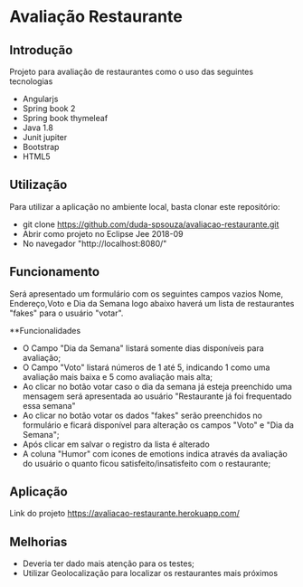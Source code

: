 ﻿# Avaliação Restaurante

## Introdução 
Projeto para avaliação de restaurantes como o uso das seguintes tecnologias
 - Angularjs
 - Spring book 2
 - Spring book thymeleaf
 - Java 1.8
 - Junit jupiter
 - Bootstrap
 - HTML5 

## Utilização
Para utilizar a aplicação no ambiente local, basta clonar este repositório: 
- git clone https://github.com/duda-spsouza/avaliacao-restaurante.git
- Abrir como projeto no Eclipse Jee 2018-09
- No navegador "http://localhost:8080/"

## Funcionamento
Será apresentado um formulário com os seguintes campos vazios Nome, Endereço,Voto e Dia da Semana
logo abaixo haverá um lista de restaurantes "fakes" para o usuário "votar".

**Funcionalidades

- O Campo "Dia da Semana" listará somente dias disponíveis para avaliação;
- O Campo "Voto" listará números de 1 até 5, indicando 1 como uma avaliação mais baixa e 5 como avaliação mais alta;
- Ao clicar no botão votar caso o dia da semana já esteja preenchido uma mensagem será apresentada ao usuário "Restaurante já foi frequentado essa semana" 
- Ao clicar no botão votar os dados "fakes" serão preenchidos no formulário e ficará disponível para alteração os campos "Voto" e "Dia da Semana";
- Após clicar em salvar o registro da lista é alterado
- A coluna "Humor" com icones de emotions indica através da avaliação do usuário o quanto ficou satisfeito/insatisfeito com o restaurante; 

## Aplicação
Link do projeto https://avaliacao-restaurante.herokuapp.com/
## Melhorias
- Deveria ter dado mais atenção para os testes;
- Utilizar Geolocalização para localizar os restaurantes mais próximos

